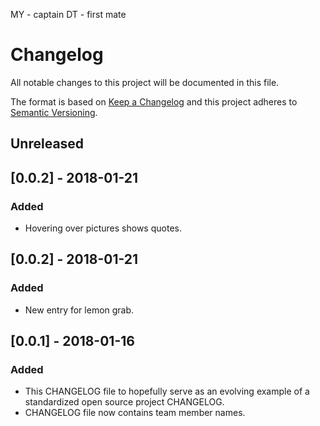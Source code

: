 MY - captain
DT - first mate

# Changelog
All notable changes to this project will be documented in this file.

The format is based on [Keep a Changelog](http://keepachangelog.com/en/1.0.0/)
and this project adheres to [Semantic Versioning](http://semver.org/spec/v2.0.0.html).

## Unreleased

## [0.0.2] - 2018-01-21
### Added
 - Hovering over pictures shows quotes.

## [0.0.2] - 2018-01-21
### Added
 - New entry for lemon grab.

## [0.0.1] - 2018-01-16
### Added
- This CHANGELOG file to hopefully serve as an evolving example of a
  standardized open source project CHANGELOG.
- CHANGELOG file now contains team member names.